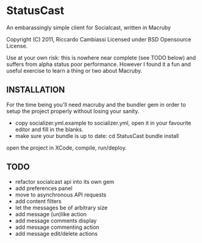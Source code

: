 # StatusCast

An embarassingly simple client for Socialcast, written in Macruby

Copyright (C) 2011, Riccardo Cambiassi
Licensed under BSD Opensource License.

Use at your own risk: this is nowhere near complete (see TODO below) and suffers from alpha status poor performance.
However I found it a fun and useful exercise to learn a thing or two about Macruby.

## INSTALLATION

For the time being you'll need macruby and the bundler gem in order to setup the project properly without losing your sanity.

* copy socializer.yml.example to socializer.yml, open it in your favourite editor and fill in the blanks.
* make sure your bundle is up to date:
  cd StatusCast
  bundle install 

open the project in XCode, compile, run/deploy.

## TODO

* refactor socialcast api into its own gem
* add preferences panel
* move to asynchronous API requests
* add content filters
* let the messages be of arbitrary size
* add message (un)like action
* add message comments display
* add message commenting action
* add message edit/delete actions

